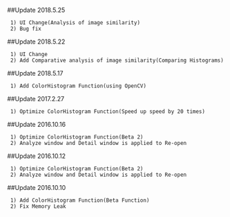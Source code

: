 ##Update 2018.5.25
```
 1) UI Change(Analysis of image similarity)
 2) Bug fix
```
##Update 2018.5.22
```
 1) UI Change
 2) Add Comparative analysis of image similarity(Comparing Histograms)
```
##Update 2018.5.17
```
 1) Add ColorHistogram Function(using OpenCV)
```
##Update 2017.2.27
```
 1) Optimize ColorHistogram Function(Speed up speed by 20 times)
```
##Update 2016.10.16
```
 1) Optimize ColorHistogram Function(Beta 2)
 2) Analyze window and Detail window is applied to Re-open
```
##Update 2016.10.12
```
 1) Optimize ColorHistogram Function(Beta 2)
 2) Analyze window and Detail window is applied to Re-open
```
##Update 2016.10.10
```
 1) Add ColorHistogram Function(Beta Function)
 2) Fix Memory Leak
```